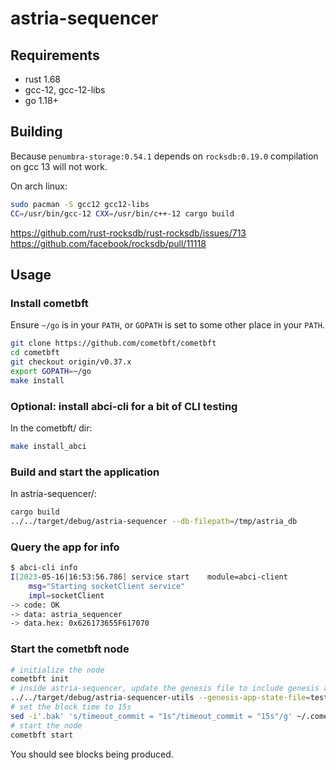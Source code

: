 # astria-sequencer

## Requirements

- rust 1.68
- gcc-12, gcc-12-libs
- go 1.18+

## Building

Because `penumbra-storage:0.54.1` depends on `rocksdb:0.19.0` compilation on gcc
13 will not work.

On arch linux:

```sh
sudo pacman -S gcc12 gcc12-libs
CC=/usr/bin/gcc-12 CXX=/usr/bin/c++-12 cargo build
```

<https://github.com/rust-rocksdb/rust-rocksdb/issues/713>
<https://github.com/facebook/rocksdb/pull/11118>

## Usage

### Install cometbft

Ensure `~/go` is in your `PATH`, or `GOPATH` is set to some other place in your
`PATH`.

```sh
git clone https://github.com/cometbft/cometbft
cd cometbft
git checkout origin/v0.37.x
export GOPATH=~/go
make install
```

### Optional: install abci-cli for a bit of CLI testing

In the cometbft/ dir:

```sh
make install_abci
```

### Build and start the application

In astria-sequencer/:

```sh
cargo build
../../target/debug/astria-sequencer --db-filepath=/tmp/astria_db
```

### Query the app for info

```sh
$ abci-cli info
I[2023-05-16|16:53:56.786] service start    module=abci-client
    msg="Starting socketClient service"
    impl=socketClient
-> code: OK
-> data: astria_sequencer
-> data.hex: 0x626173655F617070
```

### Start the cometbft node

```sh
# initialize the node
cometbft init
# inside astria-sequencer, update the genesis file to include genesis application state
../../target/debug/astria-sequencer-utils --genesis-app-state-file=test-genesis-app-state.json  --destination-genesis-file=$HOME/.cometbft/config/genesis.json
# set the block time to 15s
sed -i'.bak' 's/timeout_commit = "1s"/timeout_commit = "15s"/g' ~/.cometbft/config/config.toml
# start the node
cometbft start
```

You should see blocks being produced.
